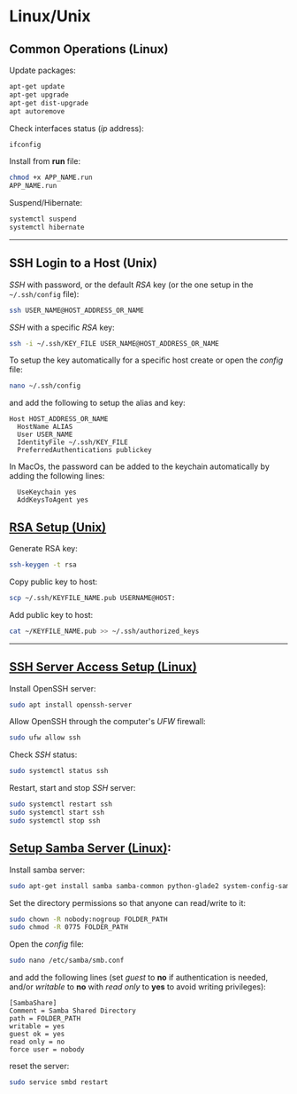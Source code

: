 # Linux/Unix

##  Common Operations (Linux)

Update packages:

```bash
apt-get update
apt-get upgrade
apt-get dist-upgrade
apt autoremove
```

Check interfaces status (_ip_ address):

```bash
ifconfig
```

Install from **run** file:

```bash
chmod +x APP_NAME.run
APP_NAME.run
```

Suspend/Hibernate:

```bash
systemctl suspend
systemctl hibernate
```


<hr>

## SSH Login to a Host (Unix)

*SSH* with password, or the default *RSA* key (or the one setup in the `~/.ssh/config` file):

```bash
ssh USER_NAME@HOST_ADDRESS_OR_NAME
```

*SSH* with a specific *RSA* key:

```bash
ssh -i ~/.ssh/KEY_FILE USER_NAME@HOST_ADDRESS_OR_NAME
```

To setup the key automatically for a specific host create or open the *config* file:

```bash
nano ~/.ssh/config
```

and add the following to setup the alias and key:

```
Host HOST_ADDRESS_OR_NAME
  HostName ALIAS
  User USER_NAME
  IdentityFile ~/.ssh/KEY_FILE
  PreferredAuthentications publickey
```

In MacOs, the password can be added to the keychain automatically by adding the following lines:

```
  UseKeychain yes
  AddKeysToAgent yes
```


##  [RSA Setup (Unix)](https://linuxize.com/post/how-to-set-up-ssh-keys-on-ubuntu-1804/)

Generate RSA key:

```bash
ssh-keygen -t rsa
```

Copy public key to host:

```bash
scp ~/.ssh/KEYFILE_NAME.pub USERNAME@HOST:
```

Add public key to host:

```bash
cat ~/KEYFILE_NAME.pub >> ~/.ssh/authorized_keys
```

<hr>

## [SSH Server Access Setup (Linux)](https://kb.iu.edu/d/aews)

Install OpenSSH server:

```bash
sudo apt install openssh-server
```

Allow OpenSSH through the computer's *UFW* firewall:

```bash
sudo ufw allow ssh
```

Check *SSH* status:

```bash
sudo systemctl status ssh
```

Restart, start and stop *SSH* server:

```bash
sudo systemctl restart ssh
sudo systemctl start ssh
sudo systemctl stop ssh
```


##  [Setup Samba Server (Linux)](https://help.ubuntu.com/community/How%20to%20Create%20a%20Network%20Share%20Via%20Samba%20Via%20CLI%20%28Command-line%20interface/Linux%20Terminal%29%20-%20Uncomplicated%2C%20Simple%20and%20Brief%20Way%21):

Install samba server:

```bash
sudo apt-get install samba samba-common python-glade2 system-config-samba
```

Set the directory permissions so that anyone can read/write to it:

```bash
sudo chown -R nobody:nogroup FOLDER_PATH
sudo chmod -R 0775 FOLDER_PATH
```

Open the *config* file:

```bash
sudo nano /etc/samba/smb.conf
```

and add the following lines (set *guest* to **no** if authentication is needed, and/or *writable* to **no** with *read only* to **yes** to avoid writing privileges):

```
[SambaShare]
Comment = Samba Shared Directory
path = FOLDER_PATH
writable = yes
guest ok = yes
read only = no
force user = nobody
```

reset the server:

```bash
sudo service smbd restart
```
